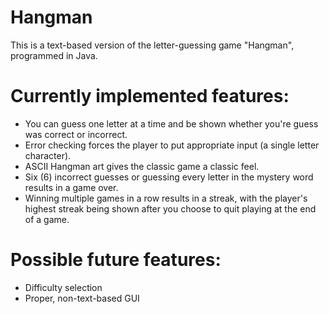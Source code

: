 # Hangman

This is a text-based version of the letter-guessing game "Hangman", programmed in Java.

# Currently implemented features:
- You can guess one letter at a time and be shown whether you're guess was correct or incorrect.
- Error checking forces the player to put appropriate input (a single letter character).
- ASCII Hangman art gives the classic game a classic feel.
- Six (6) incorrect guesses or guessing every letter in the mystery word results in a game over.
- Winning multiple games in a row results in a streak, with the player's highest streak being shown after you choose to quit playing at the end of a game.

# Possible future features:
- Difficulty selection
- Proper, non-text-based GUI
